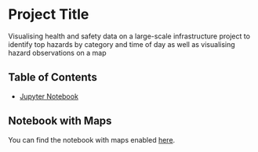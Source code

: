 # Project Title

Visualising health and safety data on a large-scale infrastructure project to 
identify top hazards by category and time of day as well as visualising hazard observations on a map

## Table of Contents
- [Jupyter Notebook](https://github.com/owdtelly/Health-and-Safety-Data-Visualisation/blob/main/va_notebook.ipynb)

## Notebook with Maps

You can find the notebook with maps enabled [here](https://nbviewer.org/github/owdtelly/Health-and-Safety-Data-Visualisation/blob/main/va_notebook.ipynb).

